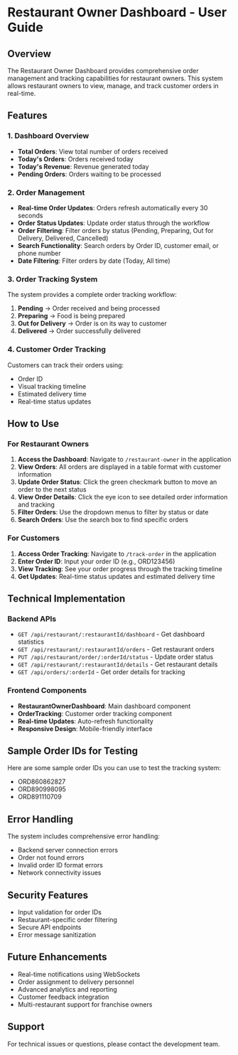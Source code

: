 # Restaurant Owner Dashboard - User Guide

## Overview
The Restaurant Owner Dashboard provides comprehensive order management and tracking capabilities for restaurant owners. This system allows restaurant owners to view, manage, and track customer orders in real-time.

## Features

### 1. Dashboard Overview
- **Total Orders**: View total number of orders received
- **Today's Orders**: Orders received today
- **Today's Revenue**: Revenue generated today
- **Pending Orders**: Orders waiting to be processed

### 2. Order Management
- **Real-time Order Updates**: Orders refresh automatically every 30 seconds
- **Order Status Updates**: Update order status through the workflow
- **Order Filtering**: Filter orders by status (Pending, Preparing, Out for Delivery, Delivered, Cancelled)
- **Search Functionality**: Search orders by Order ID, customer email, or phone number
- **Date Filtering**: Filter orders by date (Today, All time)

### 3. Order Tracking System
The system provides a complete order tracking workflow:

1. **Pending** → Order received and being processed
2. **Preparing** → Food is being prepared
3. **Out for Delivery** → Order is on its way to customer
4. **Delivered** → Order successfully delivered

### 4. Customer Order Tracking
Customers can track their orders using:
- Order ID
- Visual tracking timeline
- Estimated delivery time
- Real-time status updates

## How to Use

### For Restaurant Owners

1. **Access the Dashboard**: Navigate to `/restaurant-owner` in the application
2. **View Orders**: All orders are displayed in a table format with customer information
3. **Update Order Status**: Click the green checkmark button to move an order to the next status
4. **View Order Details**: Click the eye icon to see detailed order information and tracking
5. **Filter Orders**: Use the dropdown menus to filter by status or date
6. **Search Orders**: Use the search box to find specific orders

### For Customers

1. **Access Order Tracking**: Navigate to `/track-order` in the application
2. **Enter Order ID**: Input your order ID (e.g., ORD123456)
3. **View Tracking**: See your order progress through the tracking timeline
4. **Get Updates**: Real-time status updates and estimated delivery time

## Technical Implementation

### Backend APIs
- `GET /api/restaurant/:restaurantId/dashboard` - Get dashboard statistics
- `GET /api/restaurant/:restaurantId/orders` - Get restaurant orders
- `PUT /api/restaurant/order/:orderId/status` - Update order status
- `GET /api/restaurant/:restaurantId/details` - Get restaurant details
- `GET /api/orders/:orderId` - Get order details for tracking

### Frontend Components
- **RestaurantOwnerDashboard**: Main dashboard component
- **OrderTracking**: Customer order tracking component
- **Real-time Updates**: Auto-refresh functionality
- **Responsive Design**: Mobile-friendly interface

## Sample Order IDs for Testing
Here are some sample order IDs you can use to test the tracking system:
- ORD860862827
- ORD890998095
- ORD891110709

## Error Handling
The system includes comprehensive error handling:
- Backend server connection errors
- Order not found errors
- Invalid order ID format errors
- Network connectivity issues

## Security Features
- Input validation for order IDs
- Restaurant-specific order filtering
- Secure API endpoints
- Error message sanitization

## Future Enhancements
- Real-time notifications using WebSockets
- Order assignment to delivery personnel
- Advanced analytics and reporting
- Customer feedback integration
- Multi-restaurant support for franchise owners

## Support
For technical issues or questions, please contact the development team.
